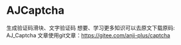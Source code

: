 # AJCaptcha
生成验证码滑块、文字验证码
想要、学习更多知识可以去原文下载原码: AJ_Captcha
文章使用git文章：https://gitee.com/anji-plus/captcha
